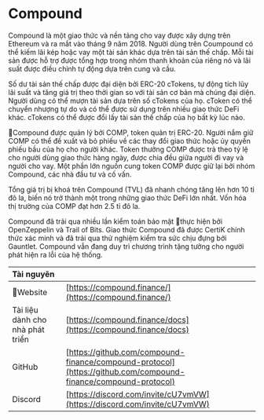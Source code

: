# Compound

Compound là một giao thức và nền tảng cho vay được xây dựng trên Ethereum và ra mắt vào tháng 9 năm 2018. Người dùng trên Coumpound có thể kiếm lãi kép hoặc vay một tài sản khác dựa trên tài sản thế chấp. Mỗi tài sản được hỗ trợ được tổng hợp trong nhóm thanh khoản của riêng nó và lãi suất được điều chỉnh tự động dựa trên cung và cầu.

Số dư tài sản thế chấp được đại diện bởi ERC-20 cTokens, tự động tích lũy lãi suất và tăng giá trị theo thời gian so với tài sản cơ bản mà chúng đại diện. Người dùng có thể mượn tài sản dựa trên số cTokens của họ. cToken có thể chuyển nhượng tự do và có thể được sử dụng trên nhiều giao thức DeFi khác. cTokens có thể được đổi lấy tài sản thế chấp của họ bất kỳ lúc nào.

Compound được quản lý bởi COMP, token quản trị ERC-20. Người nắm giữ COMP có thể đề xuất và bỏ phiếu về các thay đổi giao thức hoặc ủy quyền phiếu bầu của họ cho người khác. Token thưởng COMP được trả theo tỷ lệ cho người dùng giao thức hàng ngày, được chia đều giữa người đi vay và người cho vay. Một phần lớn nguồn cung token COMP được giữ lại bởi nhóm Compound, các nhà đầu tư và cố vấn.

Tổng giá trị bị khoá trên Compound (TVL) đã nhanh chóng tăng lên hơn 10 tỉ đô la, biến nó trở thành một trong những giao thức DeFi lớn nhất. Vốn hóa thị trường của COMP đạt hơn 2.5 tỉ đô la.

Compound đã trải qua nhiều lần kiểm toán bảo mật thực hiện bởi OpenZeppelin và Trail of Bits. Giao thức Compound đã được CertiK chính thức xác minh và đã trải qua thử nghiệm kiểm tra sức chịu đựng bởi Gauntlet. Compound vẫn đang duy trì chương trình tặng tưởng cho người phát hiện ra lỗi của hệ thống.

| Tài nguyên                       |                                                                                                                |
|:-------------------------------- |:-------------------------------------------------------------------------------------------------------------- |
| Website                         | [https://compound.finance/](https://compound.finance/)                                                         |
| Tài liệu dành cho nhà phát triển | [https://compound.finance/docs](https://compound.finance/docs)                                                 |
| GitHub                           | [https://github.com/compound-finance/compound-protocol](https://github.com/compound-finance/compound-protocol) |
| Discord                          | [https://discord.com/invite/cU7vmVW](https://discord.com/invite/cU7vmVW)                                       |

